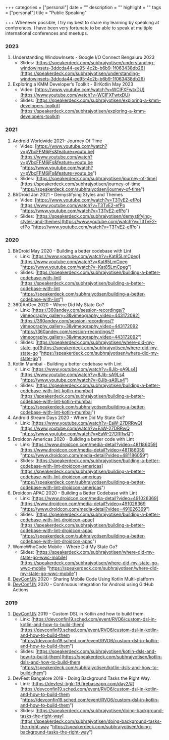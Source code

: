 +++
categories = ["personal"]
date = ""
description = ""
highlight = ""
tags = ["personal"]
title = "Public Speaking"

+++
Whenever possible, I try my best to share my learning by speaking at conferences. I have been very fortunate to be able to speak at multiple international conferences and meetups.

### 2023

1. Understanding WindowInsets - Google I/O Connect Bengaluru 2023
   * Slides: [https://speakerdeck.com/subhrajyotisen/understanding-windowinsets-3ddcda44-ee95-4c2b-b6b9-1f063438db26](https://speakerdeck.com/subhrajyotisen/understanding-windowinsets-3ddcda44-ee95-4c2b-b6b9-1f063438db26)
3. Exploring a KMM Developer’s Toolkit - BlrKotlin May 2023
   * Video: [https://www.youtube.com/watch?v=WCIFXFwtxDU](https://www.youtube.com/watch?v=WCIFXFwtxDU)
   * Slides: [https://speakerdeck.com/subhrajyotisen/exploring-a-kmm-developers-toolkit](https://speakerdeck.com/subhrajyotisen/exploring-a-kmm-developers-toolkit)
  
### 2021

1. Android Worldwide 2021- Journey Of Time
   * Video: [https://www.youtube.com/watch?v=pVbcFFM6jFs&feature=youtu.be](https://www.youtube.com/watch?v=pVbcFFM6jFs&feature=youtu.be "https://www.youtube.com/watch?v=pVbcFFM6jFs&feature=youtu.be")
   * Slides: [https://speakerdeck.com/subhrajyotisen/journey-of-time](https://speakerdeck.com/subhrajyotisen/journey-of-time "https://speakerdeck.com/subhrajyotisen/journey-of-time")
2. BlrDroid Jan 2021 - Demystifying Styles and Themes
   * Video: [https://www.youtube.com/watch?v=T3TvE2-efPo](https://www.youtube.com/watch?v=T3TvE2-efPo "https://www.youtube.com/watch?v=T3TvE2-efPo")
   * Slides: [https://speakerdeck.com/subhrajyotisen/demystifying-styles-and-themes](https://www.youtube.com/watch?v=T3TvE2-efPo "https://www.youtube.com/watch?v=T3TvE2-efPo")

### 2020

1. BlrDroid May 2020 - Building a better codebase with Lint
   * Link: [https://www.youtube.com/watch?v=Kat85LmCpeg](https://www.youtube.com/watch?v=Kat85LmCpeg "https://www.youtube.com/watch?v=Kat85LmCpeg")
   * Slides: [https://speakerdeck.com/subhrajyotisen/building-a-better-codebase-with-lint](https://speakerdeck.com/subhrajyotisen/building-a-better-codebase-with-lint "https://speakerdeck.com/subhrajyotisen/building-a-better-codebase-with-lint")
2. 360|AnDev 2020 - Where Did My State Go?
   * Link: [https://360andev.com/session-recordings/?vimeography_gallery=3&vimeography_video=443172092](https://360andev.com/session-recordings/?vimeography_gallery=3&vimeography_video=443172092 "https://360andev.com/session-recordings/?vimeography_gallery=3&vimeography_video=443172092")
   * Slides: [https://speakerdeck.com/subhrajyotisen/where-did-my-state-go](https://speakerdeck.com/subhrajyotisen/where-did-my-state-go "https://speakerdeck.com/subhrajyotisen/where-did-my-state-go")
3. Kotlin Mumbai - Building a better codebase with Lint
   * Link: [https://www.youtube.com/watch?v=8Jib-sA9Ls4](https://www.youtube.com/watch?v=8Jib-sA9Ls4 "https://www.youtube.com/watch?v=8Jib-sA9Ls4")
   * Slides: [https://speakerdeck.com/subhrajyotisen/building-a-better-codebase-with-lint-kotlin-mumbai](https://speakerdeck.com/subhrajyotisen/building-a-better-codebase-with-lint-kotlin-mumbai "https://speakerdeck.com/subhrajyotisen/building-a-better-codebase-with-lint-kotlin-mumbai")
4. Android Stream Days 2020 - Where Did My State Go?
   * Link: [https://www.youtube.com/watch?v=EaW-27DRRwQ](https://www.youtube.com/watch?v=EaW-27DRRwQ "https://www.youtube.com/watch?v=EaW-27DRRwQ")
5. Droidcon Americas 2020 - Building a better code with Lint
   * Link: [https://www.droidcon.com/media-detail?video=481186059](https://www.droidcon.com/media-detail?video=481186059 "https://www.droidcon.com/media-detail?video=481186059")
   * Slides: [https://speakerdeck.com/subhrajyotisen/building-a-better-codebase-with-lint-droidcon-americas](https://speakerdeck.com/subhrajyotisen/building-a-better-codebase-with-lint-droidcon-americas "https://speakerdeck.com/subhrajyotisen/building-a-better-codebase-with-lint-droidcon-americas")
6. Droidcon APAC 2020 - Building a Better Codebase with Lint
   * Link: [https://www.droidcon.com/media-detail?video=491026369](https://www.droidcon.com/media-detail?video=491026369 "https://www.droidcon.com/media-detail?video=491026369")
   * Slides: [https://speakerdeck.com/subhrajyotisen/building-a-better-codebase-with-lint-droidcon-apac](https://speakerdeck.com/subhrajyotisen/building-a-better-codebase-with-lint-droidcon-apac "https://speakerdeck.com/subhrajyotisen/building-a-better-codebase-with-lint-droidcon-apac")
7. WomeWhoCode Mobile - Where Did My State Go?
   * Slides: [https://speakerdeck.com/subhrajyotisen/where-did-my-state-go-wwc-mobile](https://speakerdeck.com/subhrajyotisen/where-did-my-state-go-wwc-mobile "https://speakerdeck.com/subhrajyotisen/where-did-my-state-go-wwc-mobile")
8. [DevConf.IN](http://devconf.in/ "http://DevConf.IN") 2020 - Sharing Mobile Code Using Kotlin Multi-platform
9. [DevConf.IN](http://devconf.in/ "http://DevConf.IN") 2020 - Continuous Integration for Android using GitHub Actions

### 2019

1. [DevConf.IN](http://devconf.in/ "http://DevConf.IN") 2019 - Custom DSL in Kotlin and how to build them.
   * Link: [https://devconfin19.sched.com/event/RVO6/custom-dsl-in-kotlin-and-how-to-build-them](https://devconfin19.sched.com/event/RVO6/custom-dsl-in-kotlin-and-how-to-build-them "https://devconfin19.sched.com/event/RVO6/custom-dsl-in-kotlin-and-how-to-build-them")
   * Slides: [https://speakerdeck.com/subhrajyotisen/kotlin-dsls-and-how-to-build-them](https://speakerdeck.com/subhrajyotisen/kotlin-dsls-and-how-to-build-them "https://speakerdeck.com/subhrajyotisen/kotlin-dsls-and-how-to-build-them")
2. DevFest Bangalore 2019 - Doing Background Tasks the Right Way.
   * Link: [https://devfest-bglr-19.firebaseapp.com/day2/#](https://devconfin19.sched.com/event/RVO6/custom-dsl-in-kotlin-and-how-to-build-them "https://devconfin19.sched.com/event/RVO6/custom-dsl-in-kotlin-and-how-to-build-them")
   * Slides: [https://speakerdeck.com/subhrajyotisen/doing-background-tasks-the-right-way](https://speakerdeck.com/subhrajyotisen/doing-background-tasks-the-right-way "https://speakerdeck.com/subhrajyotisen/doing-background-tasks-the-right-way")
